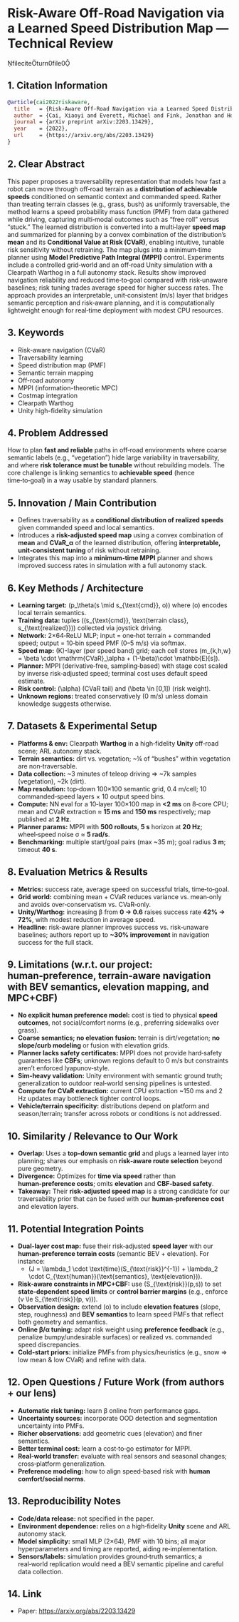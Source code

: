 # Risk-Aware Off-Road Navigation via a Learned Speed Distribution Map — Technical Review

fileciteturn0file0

## 1. Citation Information

```bibtex
@article{cai2022riskaware,
  title   = {Risk-Aware Off-Road Navigation via a Learned Speed Distribution Map},
  author  = {Cai, Xiaoyi and Everett, Michael and Fink, Jonathan and How, Jonathan P.},
  journal = {arXiv preprint arXiv:2203.13429},
  year    = {2022},
  url     = {https://arxiv.org/abs/2203.13429}
}
```

## 2. Clear Abstract 

This paper proposes a traversability representation that models how fast a robot can move through off‑road terrain as a **distribution of achievable speeds** conditioned on semantic context and commanded speed. Rather than treating terrain classes (e.g., grass, bush) as uniformly traversable, the method learns a speed probability mass function (PMF) from data gathered while driving, capturing multi‑modal outcomes such as “free roll” versus “stuck.” The learned distribution is converted into a multi‑layer **speed map** and summarized for planning by a convex combination of the distribution’s **mean** and its **Conditional Value at Risk (CVaR)**, enabling intuitive, tunable risk sensitivity without retraining. The map plugs into a minimum‑time planner using **Model Predictive Path Integral (MPPI)** control. Experiments include a controlled grid‑world and an off‑road Unity simulation with a Clearpath Warthog in a full autonomy stack. Results show improved navigation reliability and reduced time‑to‑goal compared with risk‑unaware baselines; risk tuning trades average speed for higher success rates. The approach provides an interpretable, unit‑consistent (m/s) layer that bridges semantic perception and risk‑aware planning, and it is computationally lightweight enough for real‑time deployment with modest CPU resources.

## 3. Keywords

- Risk-aware navigation (CVaR)
- Traversability learning
- Speed distribution map (PMF)
- Semantic terrain mapping
- Off-road autonomy
- MPPI (information-theoretic MPC)
- Costmap integration
- Clearpath Warthog
- Unity high-fidelity simulation

## 4. Problem Addressed

How to plan **fast and reliable** paths in off‑road environments where coarse semantic labels (e.g., “vegetation”) hide large variability in traversability, and where **risk tolerance must be tunable** without rebuilding models. The core challenge is linking semantics to **achievable speed** (hence time‑to‑goal) in a way usable by standard planners.

## 5. Innovation / Main Contribution

- Defines traversability as a **conditional distribution of realized speeds** given commanded speed and local semantics.  
- Introduces a **risk-adjusted speed map** using a convex combination of **mean** and **CVaR\_α** of the learned distribution, offering **interpretable, unit‑consistent tuning** of risk without retraining.  
- Integrates this map into a **minimum‑time MPPI** planner and shows improved success rates in simulation with a full autonomy stack.

## 6. Key Methods / Architecture

- **Learning target:** \(p_\theta(s \mid s_{\text{cmd}}, o)\) where \(o\) encodes local terrain semantics.  
- **Training data:** tuples \((s_{\text{cmd}}, \text{terrain class}, s_{\text{realized}})\) collected via joystick driving.  
- **Network:** 2×64‑ReLU MLP; input = one‑hot terrain + commanded speed; output = 10‑bin speed PMF (0–5 m/s) via softmax.  
- **Speed map:** \(K\)-layer (per speed band) grid; each cell stores \(m_{k,h,w} = \beta \cdot \mathrm{CVaR}_\alpha + (1-\beta)\cdot \mathbb{E}[s]\).  
- **Planner:** MPPI (derivative‑free, sampling‑based) with stage cost scaled by inverse risk‑adjusted speed; terminal cost uses default speed estimate.  
- **Risk control:** \(\alpha\) (CVaR tail) and \(\beta \in [0,1]\) (risk weight).  
- **Unknown regions:** treated conservatively (0 m/s) unless domain knowledge suggests otherwise.

## 7. Datasets & Experimental Setup

- **Platforms & env:** Clearpath **Warthog** in a high‑fidelity **Unity** off‑road scene; ARL autonomy stack.  
- **Terrain semantics:** dirt vs. vegetation; ~¼ of “bushes” within vegetation are non‑traversable.  
- **Data collection:** ~3 minutes of teleop driving ⇒ ~7k samples (vegetation), ~2k (dirt).  
- **Map resolution:** top‑down 100×100 semantic grid, 0.4 m/cell; 10 commanded‑speed layers × 10 output speed bins.  
- **Compute:** NN eval for a 10‑layer 100×100 map in **<2 ms** on 8‑core CPU; mean and CVaR extraction ≈ **15 ms** and **150 ms** respectively; map published at **2 Hz**.  
- **Planner params:** MPPI with **500 rollouts**, **5 s** horizon at **20 Hz**; wheel‑speed noise σ ≈ **5 rad/s**.  
- **Benchmarking:** multiple start/goal pairs (max ~35 m); goal radius **3 m**; timeout **40 s**.

## 8. Evaluation Metrics & Results

- **Metrics:** success rate, average speed on successful trials, time‑to‑goal.  
- **Grid world:** combining mean + CVaR reduces variance vs. mean‑only and avoids over‑conservatism vs. CVaR‑only.  
- **Unity/Warthog:** increasing β from **0 → 0.6** raises success rate **42% → 72%**, with modest reduction in average speed.  
- **Headline:** risk‑aware planner improves success vs. risk‑unaware baselines; authors report up to **~30% improvement** in navigation success for the full stack.

## 9. Limitations (w.r.t. our project: human‑preference, terrain‑aware navigation with BEV semantics, elevation mapping, and MPC+CBF)

- **No explicit human preference model:** cost is tied to physical **speed outcomes**, not social/comfort norms (e.g., preferring sidewalks over grass).  
- **Coarse semantics; no elevation fusion:** terrain is dirt/vegetation; **no slope/curb modeling** or fusion with elevation grids.  
- **Planner lacks safety certificates:** MPPI does not provide hard‑safety guarantees like **CBFs**; unknown regions default to 0 m/s but constraints aren’t enforced lyapunov‑style.  
- **Sim‑heavy validation:** Unity environment with semantic ground truth; generalization to outdoor real‑world sensing pipelines is untested.  
- **Compute for CVaR extraction:** current CPU extraction ~150 ms and 2 Hz updates may bottleneck tighter control loops.  
- **Vehicle/terrain specificity:** distributions depend on platform and season/terrain; transfer across robots or conditions is not addressed.

## 10. Similarity / Relevance to Our Work

- **Overlap:** Uses a **top‑down semantic grid** and plugs a learned layer into planning; shares our emphasis on **risk‑aware route selection** beyond pure geometry.  
- **Divergence:** Optimizes for **time via speed** rather than **human‑preference costs**; omits **elevation** and **CBF‑based safety**.  
- **Takeaway:** Their **risk‑adjusted speed map** is a strong candidate for our traversability prior that can be fused with our **human‑preference cost** and elevation layers.

## 11. Potential Integration Points

- **Dual‑layer cost map:** fuse their risk‑adjusted **speed layer** with our **human‑preference terrain costs** (semantic BEV + elevation). For instance:  
  - \(J = \lambda_1 \cdot \text{time}(S_{\text{risk}}^{-1}) + \lambda_2 \cdot C_{\text{human}}(\text{semantics}, \text{elevation})\).  
- **Risk‑aware constraints in MPC+CBF:** use \(S_{\text{risk}}(p,s)\) to set **state‑dependent speed limits** or **control barrier margins** (e.g., enforce \(v \le S_{\text{risk}}(p, v)\)).  
- **Observation design:** extend \(o\) to include **elevation features** (slope, step, roughness) and **BEV semantics** to learn speed PMFs that reflect both geometry and semantics.  
- **Online β/α tuning:** adapt risk weight using **preference feedback** (e.g., penalize bumpy/undesirable surfaces) or realized vs. commanded speed discrepancies.  
- **Cold‑start priors:** initialize PMFs from physics/heuristics (e.g., snow ⇒ low mean & low CVaR) and refine with data.

## 12. Open Questions / Future Work (from authors + our lens)

- **Automatic risk tuning:** learn β online from performance gaps.  
- **Uncertainty sources:** incorporate OOD detection and segmentation uncertainty into PMFs.  
- **Richer observations:** add geometric cues (elevation) and finer semantics.  
- **Better terminal cost:** learn a cost‑to‑go estimator for MPPI.  
- **Real‑world transfer:** evaluate with real sensors and seasonal changes; cross‑platform generalization.  
- **Preference modeling:** how to align speed‑based risk with **human comfort/social norms**.

## 13. Reproducibility Notes

- **Code/data release:** not specified in the paper.  
- **Environment dependence:** relies on a high‑fidelity **Unity** scene and ARL autonomy stack.  
- **Model simplicity:** small MLP (2×64), PMF with 10 bins; all major hyperparameters and timing are reported, aiding re‑implementation.  
- **Sensors/labels:** simulation provides ground‑truth semantics; a real‑world replication would need a BEV semantic pipeline and careful data collection.

## 14. Link

- Paper: https://arxiv.org/abs/2203.13429